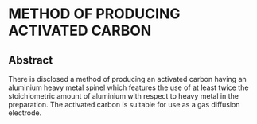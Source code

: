 # METHOD OF PRODUCING ACTIVATED CARBON

## Abstract
There is disclosed a method of producing an activated carbon having an aluminium heavy metal spinel which features the use of at least twice the stoichiometric amount of aluminium with respect to heavy metal in the preparation. The activated carbon is suitable for use as a gas diffusion electrode.